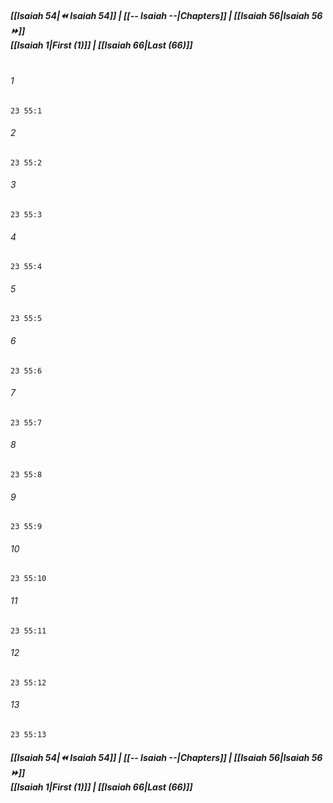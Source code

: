 
##### **[[Isaiah 54|⏪ Isaiah 54]] | [[-- Isaiah --|Chapters]] | [[Isaiah 56|Isaiah 56 ⏩]]**<br>**[[Isaiah 1|First (1)]] | [[Isaiah 66|Last (66)]]**<br><br>

###### 1
``` verse
23 55:1
```
###### 2
``` verse
23 55:2
```
###### 3
``` verse
23 55:3
```
###### 4
``` verse
23 55:4
```
###### 5
``` verse
23 55:5
```
###### 6
``` verse
23 55:6
```
###### 7
``` verse
23 55:7
```
###### 8
``` verse
23 55:8
```
###### 9
``` verse
23 55:9
```
###### 10
``` verse
23 55:10
```
###### 11
``` verse
23 55:11
```
###### 12
``` verse
23 55:12
```
###### 13
``` verse
23 55:13
```

##### **[[Isaiah 54|⏪ Isaiah 54]] | [[-- Isaiah --|Chapters]] | [[Isaiah 56|Isaiah 56 ⏩]]**<br>**[[Isaiah 1|First (1)]] | [[Isaiah 66|Last (66)]]**
